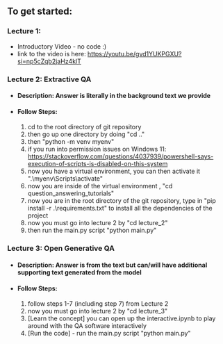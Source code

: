 



## To get started:
### Lecture 1:
 - Introductory Video - no code :) 
 - link to the video is here: https://youtu.be/gvd1YUKPGXU?si=np5cZqb2jaHz4klT  
### Lecture 2: Extractive QA 
 - #### Description: Answer is literally in the background text we provide
 - #### Follow Steps: 
    1. cd to the root directory of git repository
    2. then go up one directory by doing "cd .."
    3. then "python -m venv myenv"
    4. if you run into permission issues on Windows 11: https://stackoverflow.com/questions/4037939/powershell-says-execution-of-scripts-is-disabled-on-this-system
    5. now you have a virtual environment, you can then activate it ".\myenv\Scripts\activate"
    6. now you are inside of the virtual environment , "cd question_answering_tutorials"
    7. now you are in the root directory of the git repository, type in "pip install -r .\requirements.txt" to install all the dependencies of the project
    8. now you must go into lecture 2 by "cd lecture_2"
    9. then run the main.py script "python main.py"
### Lecture 3: Open Generative QA 
 - #### Description: Answer is from the text but can/will have additional supporting text generated from the model
 - #### Follow Steps: 
    1. follow steps 1-7 (including step 7) from Lecture 2 
    2. now you must go into lecture 2 by "cd lecture_3"
    3. [Learn the concept] you can open up the interactive.ipynb to play around with the QA software interactively
    4. [Run the code] - run the main.py script "python main.py"

